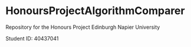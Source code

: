 # HonoursProjectAlgorithmComparer

Repository for the Honours Project
Edinburgh Napier University

Student ID: 40437041
